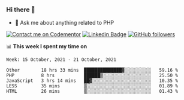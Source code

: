 ### Hi there 👋

<!--
**mustafaculban/mustafaculban** is a ✨ _special_ ✨ repository because its `README.md` (this file) appears on your GitHub profile.

Here are some ideas to get you started:

- 🌱 I’m currently learning ...
- 👯 I’m looking to collaborate on ...
- 🤔 I’m looking for help with ...
- 📫 How to reach me: ...
- 😄 Pronouns: ...
- ⚡ Fun fact: ...

-->
- 💬 Ask me about anything related to PHP

[![Contact me on Codementor](https://www.codementor.io/m-badges/karamusluk/book-session.svg)](https://www.codementor.io/@karamusluk?refer=badge)
[![Linkedin Badge](https://img.shields.io/badge/-Mustafa%20Culban-blue?style=social&logo=Linkedin&logoColor=blue&link=https://www.linkedin.com/in/mustafaculban/)](https://www.linkedin.com/in/mustafaculban/) 
[![GitHub followers](https://img.shields.io/github/followers/karamusluk?label=Follow&style=social)](https://github.com/karamusluk/?tab=follow)


📊 **This week I spent my time on**
<!--START_SECTION:waka-->
```text
Week: 15 October, 2021 - 21 October, 2021

Other        18 hrs 33 mins  ██████████████▓░░░░░░░░░░   59.16 % 
PHP          8 hrs           ██████▒░░░░░░░░░░░░░░░░░░   25.50 % 
JavaScript   3 hrs 14 mins   ██▓░░░░░░░░░░░░░░░░░░░░░░   10.35 % 
LESS         35 mins         ▒░░░░░░░░░░░░░░░░░░░░░░░░   01.89 % 
HTML         26 mins         ▒░░░░░░░░░░░░░░░░░░░░░░░░   01.43 % 
```
<!--END_SECTION:waka-->

